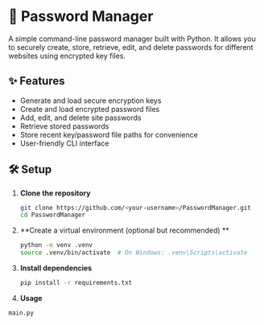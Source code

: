 # 🔐 Password Manager

A simple command-line password manager built with Python. It allows you to securely create, store, retrieve, edit, and delete passwords for different websites using encrypted key files.

## ✨ Features

- Generate and load secure encryption keys
- Create and load encrypted password files
- Add, edit, and delete site passwords
- Retrieve stored passwords
- Store recent key/password file paths for convenience
- User-friendly CLI interface

## 🛠️ Setup

1. **Clone the repository**
   ```bash
   git clone https://github.com/<your-username>/PasswordManager.git
   cd PasswordManager


2. **Create a virtual environment (optional but recommended) **
   ```bash
   python -m venv .venv
   source .venv/bin/activate  # On Windows: .venv\Scripts\activate

3. **Install dependencies**
   ```bash
   pip install -r requirements.txt

4. **Usage**
```bash
main.py
